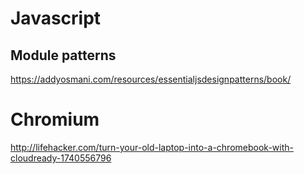 # Javascript

## Module patterns

https://addyosmani.com/resources/essentialjsdesignpatterns/book/

# Chromium

http://lifehacker.com/turn-your-old-laptop-into-a-chromebook-with-cloudready-1740556796

